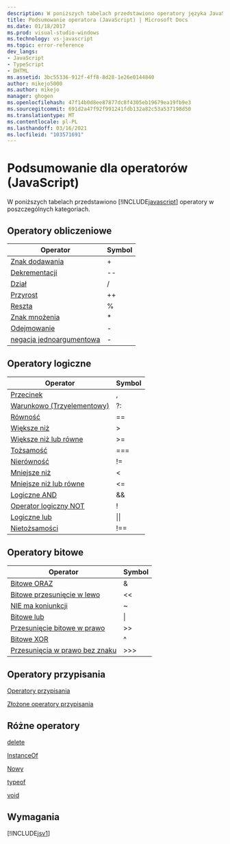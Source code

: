 ```yaml
---
description: W poniższych tabelach przedstawiono operatory języka JavaScript w odpowiednich kategoriach.
title: Podsumowanie operatora (JavaScript) | Microsoft Docs
ms.date: 01/18/2017
ms.prod: visual-studio-windows
ms.technology: vs-javascript
ms.topic: error-reference
dev_langs:
- JavaScript
- TypeScript
- DHTML
ms.assetid: 3bc55336-912f-4ff8-8d28-1e26e0144840
author: mikejo5000
ms.author: mikejo
manager: ghogen
ms.openlocfilehash: 47f14b0d8ee87877dc8f4305eb19679ea19fb9e3
ms.sourcegitcommit: 691d2a47f92f991241fdb132a82c53a537198d50
ms.translationtype: MT
ms.contentlocale: pl-PL
ms.lasthandoff: 03/16/2021
ms.locfileid: "103571691"
---
```

# <a name="operator-summary-javascript"></a>Podsumowanie dla operatorów (JavaScript)
W poniższych tabelach przedstawiono [!INCLUDE[javascript](../../javascript/includes/javascript-md.md)] operatory w poszczególnych kategoriach.  
  
## <a name="computational-operators"></a>Operatory obliczeniowe  
  
|Operator|Symbol|  
|--------------|------------|  
|[Znak dodawania](https://developer.mozilla.org/docs/Web/JavaScript/Reference/Operators)|+|  
|[Dekrementacji](https://developer.mozilla.org/docs/Web/JavaScript/Reference/Operators#Increment)|--|  
|[Dział](https://developer.mozilla.org/docs/Web/JavaScript/Reference/Operators)|/|  
|[Przyrost](https://developer.mozilla.org/docs/Web/JavaScript/Reference/Operators#Increment)|++|  
|[Reszta](https://developer.mozilla.org/docs/Web/JavaScript/Reference/Operators)|%|  
|[Znak mnożenia](https://developer.mozilla.org/docs/Web/JavaScript/Reference/Operators)|*|  
|[Odejmowanie](https://developer.mozilla.org/docs/Web/JavaScript/Reference/Operators)|-|  
|[negacja jednoargumentowa](https://developer.mozilla.org/docs/Web/JavaScript/Reference/Operators)|-|  
  
## <a name="logical-operators"></a>Operatory logiczne  
  
|Operator|Symbol|  
|--------------|------------|  
|[Przecinek](https://developer.mozilla.org/docs/Web/JavaScript/Reference/Operators/Comma_Operatorhttps://developer.mozilla.org/docs/Web/JavaScript/Reference/Operators/Comma_Operator)|,|  
|[Warunkowo (Trzyelementowy)](https://developer.mozilla.org/docs/Web/JavaScript/Reference/Operators/Conditional_Operator)|?:|  
|[Równość](https://developer.mozilla.org/docs/Web/JavaScript/Reference/Operators)|==|  
|[Większe niż](https://developer.mozilla.org/docs/Web/JavaScript/Reference/Operators)|>|  
|[Większe niż lub równe](https://developer.mozilla.org/docs/Web/JavaScript/Reference/Operators)|>=|  
|[Tożsamość](https://developer.mozilla.org/docs/Web/JavaScript/Reference/Operators)|===|  
|[Nierówność](https://developer.mozilla.org/docs/Web/JavaScript/Reference/Operators)|!=|  
|[Mniejsze niż](https://developer.mozilla.org/docs/Web/JavaScript/Reference/Operators)|<|  
|[Mniejsze niż lub równe](https://developer.mozilla.org/docs/Web/JavaScript/Reference/Operators)|<=|  
|[Logiczne AND](https://developer.mozilla.org/docs/Web/JavaScript/Reference/Operators)|&&|  
|[Operator logiczny NOT](https://developer.mozilla.org/docs/Web/JavaScript/Reference/Operators)|!|  
|[Logiczne lub](https://developer.mozilla.org/docs/Web/JavaScript/Reference/Operators)|&#124;&#124;|  
|[Nietożsamości](https://developer.mozilla.org/docs/Web/JavaScript/Reference/Operators)|!==|  
  
## <a name="bitwise-operators"></a>Operatory bitowe  
  
|Operator|Symbol|  
|--------------|------------|  
|[Bitowe ORAZ](https://developer.mozilla.org/docs/Web/JavaScript/Reference/Operators#Bitwise_AND)|&|  
|[Bitowe przesunięcie w lewo](https://developer.mozilla.org/docs/Web/JavaScript/Reference/Operators#Left_shift)|<\<|  
|[NIE ma koniunkcji](https://developer.mozilla.org/docs/Web/JavaScript/Reference/Operators#Bitwise_NOT)|~|  
|[Bitowe lub](https://developer.mozilla.org/docs/Web/JavaScript/Reference/Operators#Bitwise_OR)|&#124;|  
|[Przesunięcie bitowe w prawo](https://developer.mozilla.org/docs/Web/JavaScript/Reference/Operators#Right_shift)|>>|  
|[Bitowe XOR](https://developer.mozilla.org/docs/Web/JavaScript/Reference/Operators#Bitwise_XOR)|^|  
|[Przesunięcia w prawo bez znaku](https://developer.mozilla.org/docs/Web/JavaScript/Reference/Operators#Unsigned_right_shift)|>>>|  
  
## <a name="assignment-operators"></a>Operatory przypisania  
 [Operatory przypisania](https://developer.mozilla.org/docs/Web/JavaScript/Reference/Operators#Assignment)  
  
 [Złożone operatory przypisania](https://developer.mozilla.org/docs/Web/JavaScript/Reference/Operators#Assignment_operators)  
  
## <a name="miscellaneous-operators"></a>Różne operatory  
 [delete](https://developer.mozilla.org/docs/Web/JavaScript/Reference/Operators/delete)  
  
 [InstanceOf](https://developer.mozilla.org/docs/Web/JavaScript/Reference/Operators/instanceof)  
  
 [Nowy](https://developer.mozilla.org/docs/Web/JavaScript/Reference/Operators/new)  
  
 [typeof](https://developer.mozilla.org/docs/Web/JavaScript/Reference/Operators/typeof)  
  
 [void](https://developer.mozilla.org/docs/Web/JavaScript/Reference/Operators/void)  
  
## <a name="requirements"></a>Wymagania  
 [!INCLUDE[jsv1](../../javascript/misc/includes/jsv1-md.md)]
